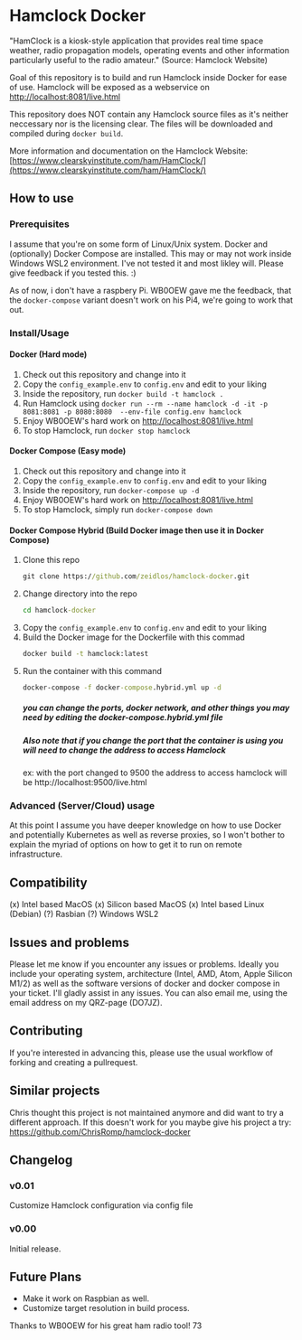 # Hamclock Docker

"HamClock is a kiosk-style application that provides real time space weather, radio propagation models, operating events and other information particularly useful to the radio amateur." (Source: Hamclock Website)

Goal of this repository is to build and run Hamclock inside Docker for ease of use.
Hamclock will be exposed as a webservice on [http://localhost:8081/live.html](http://localhost:8081/live.html)

This repository does NOT contain any Hamclock source files as it's neither neccessary nor is the licensing clear. The files will be downloaded and compiled during `docker build`.

More information and documentation on the Hamclock Website:
[https://www.clearskyinstitute.com/ham/HamClock/](https://www.clearskyinstitute.com/ham/HamClock/)

## How to use
### Prerequisites
I assume that you're on some form of Linux/Unix system.
Docker and (optionally) Docker Compose are installed.
This may or may not work inside Windows WSL2 environment. I've not tested it and most likley will. Please give feedback if you tested this. :)

As of now, i don't have a raspbery Pi. WB0OEW gave me the feedback, that the `docker-compose` variant doesn't work on his Pi4, we're going to work that out.

### Install/Usage
#### Docker (Hard mode)
1. Check out this repository and change into it
2. Copy the `config_example.env` to `config.env` and edit to your liking
3. Inside the repository, run `docker build -t hamclock .`
4. Run Hamclock using `docker run --rm --name hamclock -d -it -p 8081:8081 -p 8080:8080  --env-file config.env hamclock`
5. Enjoy WB0OEW's hard work on [http://localhost:8081/live.html](http://localhost:8081/live.html)
6. To stop Hamclock, run `docker stop hamclock`

#### Docker Compose (Easy mode)
1. Check out this repository and change into it
2. Copy the `config_example.env` to `config.env` and edit to your liking
3. Inside the repository, run `docker-compose up -d`
4. Enjoy WB0OEW's hard work on [http://localhost:8081/live.html](http://localhost:8081/live.html)
5. To stop Hamclock, simply run `docker-compose down`

#### Docker Compose Hybrid (Build Docker image then use it in Docker Compose)
1. Clone this repo
    ``` cmd
    git clone https://github.com/zeidlos/hamclock-docker.git
    ```
2. Change directory into the repo
    ``` cmd
    cd hamclock-docker
    ```
3. Copy the `config_example.env` to `config.env` and edit to your liking
4. Build the Docker image for the Dockerfile with this commad
    ``` cmd
    docker build -t hamclock:latest
    ```
5. Run the container with this command
    ``` cmd
    docker-compose -f docker-compose.hybrid.yml up -d
    ```
    ##### you can change the ports, docker network, and other things you may need by editing the docker-compose.hybrid.yml file #####
    ##### Also note that if you change the port that the container is using you will need to change the address to access Hamclock 
    ex: with the port changed to 9500 the address to access hamclock will be  http://localhost:9500/live.html

### Advanced (Server/Cloud) usage
At this point I assume you have deeper knowledge on how to use Docker and potentially Kubernetes as well as reverse proxies, so I won't bother to explain the myriad of options on how to get it to run on remote infrastructure.

## Compatibility
(x) Intel based MacOS
(x) Silicon based MacOS
(x) Intel based Linux (Debian)
(?) Rasbian
(?) Windows WSL2

## Issues and problems
Please let me know if you encounter any issues or problems. Ideally you include your operating system, architecture (Intel, AMD, Atom, Apple Silicon M1/2) as well as the software versions of docker and docker compose in your ticket. I'll gladly assist in any issues. You can also email me, using the email address on my QRZ-page (DO7JZ).

## Contributing
If you're interested in advancing this, please use the usual workflow of forking and creating a pullrequest.

## Similar projects
Chris thought this project is not maintained anymore and did want to try a different approach. If this doesn't work for you maybe give his project a try:
https://github.com/ChrisRomp/hamclock-docker
## Changelog
### v0.01
Customize Hamclock configuration via config file
### v0.00
Initial release.

## Future Plans
* Make it work on Raspbian as well.
* Customize target resolution in build process.

Thanks to WB0OEW for his great ham radio tool!
73

